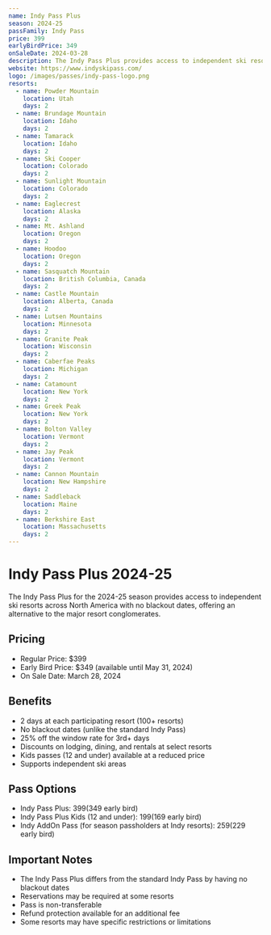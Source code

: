 ```yaml
---
name: Indy Pass Plus
season: 2024-25
passFamily: Indy Pass
price: 399
earlyBirdPrice: 349
onSaleDate: 2024-03-28
description: The Indy Pass Plus provides access to independent ski resorts across North America with no blackout dates.
website: https://www.indyskipass.com/
logo: /images/passes/indy-pass-logo.png
resorts:
  - name: Powder Mountain
    location: Utah
    days: 2
  - name: Brundage Mountain
    location: Idaho
    days: 2
  - name: Tamarack
    location: Idaho
    days: 2
  - name: Ski Cooper
    location: Colorado
    days: 2
  - name: Sunlight Mountain
    location: Colorado
    days: 2
  - name: Eaglecrest
    location: Alaska
    days: 2
  - name: Mt. Ashland
    location: Oregon
    days: 2
  - name: Hoodoo
    location: Oregon
    days: 2
  - name: Sasquatch Mountain
    location: British Columbia, Canada
    days: 2
  - name: Castle Mountain
    location: Alberta, Canada
    days: 2
  - name: Lutsen Mountains
    location: Minnesota
    days: 2
  - name: Granite Peak
    location: Wisconsin
    days: 2
  - name: Caberfae Peaks
    location: Michigan
    days: 2
  - name: Catamount
    location: New York
    days: 2
  - name: Greek Peak
    location: New York
    days: 2
  - name: Bolton Valley
    location: Vermont
    days: 2
  - name: Jay Peak
    location: Vermont
    days: 2
  - name: Cannon Mountain
    location: New Hampshire
    days: 2
  - name: Saddleback
    location: Maine
    days: 2
  - name: Berkshire East
    location: Massachusetts
    days: 2
---
```


# Indy Pass Plus 2024-25

The Indy Pass Plus for the 2024-25 season provides access to independent ski resorts across North America with no blackout dates, offering an alternative to the major resort conglomerates.

## Pricing

- Regular Price: $399
- Early Bird Price: $349 (available until May 31, 2024)
- On Sale Date: March 28, 2024

## Benefits

- 2 days at each participating resort (100+ resorts)
- No blackout dates (unlike the standard Indy Pass)
- 25% off the window rate for 3rd+ days
- Discounts on lodging, dining, and rentals at select resorts
- Kids passes (12 and under) available at a reduced price
- Supports independent ski areas

## Pass Options

- Indy Pass Plus: $399 ($349 early bird)
- Indy Pass Plus Kids (12 and under): $199 ($169 early bird)
- Indy AddOn Pass (for season passholders at Indy resorts): $259 ($229 early bird)

## Important Notes

- The Indy Pass Plus differs from the standard Indy Pass by having no blackout dates
- Reservations may be required at some resorts
- Pass is non-transferable
- Refund protection available for an additional fee
- Some resorts may have specific restrictions or limitations
